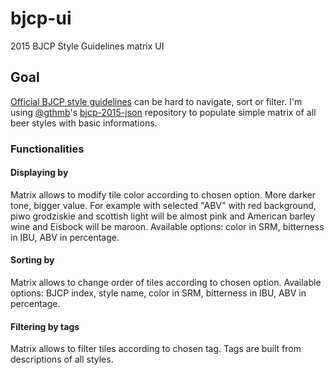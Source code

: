 # bjcp-ui
2015 BJCP Style Guidelines matrix UI

## Goal
[Official BJCP style guidelines](https://www.bjcp.org/stylecenter.php) can be hard to navigate, sort or filter. I'm using [@gthmb](https://github.com/gthmb/)'s [bjcp-2015-json](https://github.com/gthmb/bjcp-2015-json/) repository to populate simple matrix of all beer styles with basic informations. 

### Functionalities

#### Displaying by
Matrix allows to modify tile color according to chosen option. More darker tone, bigger value. For example with selected "ABV" with red background, piwo grodziskie and scottish light will be almost pink and American barley wine and Eisbock will be maroon. Available options: color in SRM, bitterness in IBU, ABV in percentage.

#### Sorting by
Matrix allows to change order of tiles according to chosen option. Available options: BJCP index, style name, color in SRM, bitterness in IBU, ABV in percentage.

#### Filtering by tags
Matrix allows to filter tiles according to chosen tag. Tags are built from descriptions of all styles.
